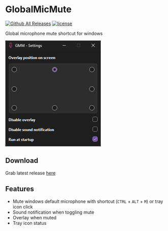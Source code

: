 # GlobalMicMute

[![Github All Releases](https://img.shields.io/github/downloads/odizinne/GlobalMicMute/total.svg)]()
[![license](https://img.shields.io/github/license/odizinne/GlobalMicMute)]()

Global microphone mute shortcut for windows

![image](assets/screenshot.png)  

## Download

Grab latest release [here](https://github.com/Odizinne/GlobalMicMute/releases/latest)

## Features

- Mute windows default microphone with shortcut (`CTRL` + `ALT` + `M`) or tray icon click
- Sound notification when toggling mute
- Overlay when muted
- Tray icon status
